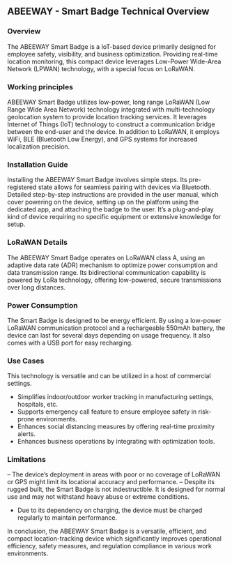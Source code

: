 ## ABEEWAY - Smart Badge Technical Overview 

### Overview
The ABEEWAY Smart Badge is a IoT-based device primarily designed for employee safety, visibility, and business optimization. Providing real-time location monitoring, this compact device leverages Low-Power Wide-Area Network (LPWAN) technology, with a special focus on LoRaWAN.

### Working principles
ABEEWAY Smart Badge utilizes low-power, long range LoRaWAN (Low Range Wide Area Network) technology integrated with multi-technology geolocation system to provide location tracking services. It leverages Internet of Things (IoT) technology to construct a communication bridge between the end-user and the device. In addition to LoRaWAN, it employs WiFi, BLE (Bluetooth Low Energy), and GPS systems for increased localization precision.

### Installation Guide
Installing the ABEEWAY Smart Badge involves simple steps. Its pre-registered state allows for seamless pairing with devices via Bluetooth. Detailed step-by-step instructions are provided in the user manual, which cover powering on the device, setting up on the platform using the dedicated app, and attaching the badge to the user. It’s a plug-and-play kind of device requiring no specific equipment or extensive knowledge for setup.

### LoRaWAN Details
The ABEEWAY Smart Badge operates on LoRaWAN class A, using an adaptive data rate (ADR) mechanism to optimize power consumption and data transmission range. Its bidirectional communication capability is powered by LoRa technology, offering low-powered, secure transmissions over long distances.

### Power Consumption
The Smart Badge is designed to be energy efficient. By using a low-power LoRaWAN communication protocol and a rechargeable 550mAh battery, the device can last for several days depending on usage frequency. It also comes with a USB port for easy recharging.

### Use Cases
This technology is versatile and can be utilized in a host of commercial settings.
- Simplifies indoor/outdoor worker tracking in manufacturing settings, hospitals, etc.
- Supports emergency call feature to ensure employee safety in risk-prone environments.
- Enhances social distancing measures by offering real-time proximity alerts.
- Enhances business operations by integrating with optimization tools.

### Limitations
– The device’s deployment in areas with poor or no coverage of LoRaWAN or GPS might limit its locational accuracy and performance.
– Despite its rugged built, the Smart Badge is not indestructible. It is designed for normal use and may not withstand heavy abuse or extreme conditions.
- Due to its dependency on charging, the device must be charged regularly to maintain performance.
  
In conclusion, the ABEEWAY Smart Badge is a versatile, efficient, and compact location-tracking device which significantly improves operational efficiency, safety measures, and regulation compliance in various work environments.